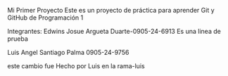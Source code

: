 Mi Primer Proyecto
Este es un proyecto de práctica para aprender Git y GitHub de Programación 1

Integrantes: 
Edwins Josue Argueta Duarte-0905-24-6913
Es una linea de prueba

Luis Angel Santiago Palma 0905-24-9756


este cambio fue Hecho por Luis en la rama-luis
